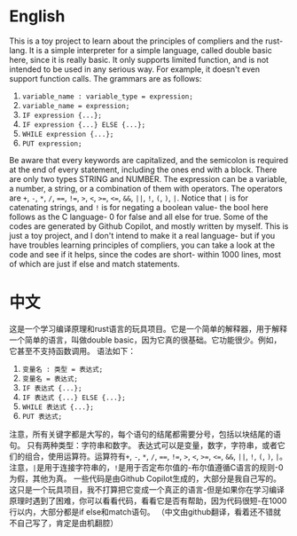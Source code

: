 # English

This is a toy project to learn about the principles of compliers and the rust-lang. It is a simple interpreter for a simple language, called double basic here, since it is really basic. It only supports limited function, and is not intended to be used in any serious way. For example, it doesn't even support function calls.
The grammars are as follows:

1. `variable_name : variable_type = expression;`
2. `variable_name = expression;`
3. `IF expression {...};`
4. `IF expression {...} ELSE {...};`
5. `WHILE expression {...};`
6. `PUT expression;`

Be aware that every keywords are capitalized, and the semicolon is required at the end of every statement, including the ones end with a block.
There are only two types STRING and NUMBER.
The expression can be a variable, a number, a string, or a combination of them with operators. The operators are `+`, `-`, `*`, `/`, `==`, `!=`, `>`, `<`, `>=`, `<=`, `&&`, `||`, `!`, `(`, `)`, `|`. Notice that `|` is for catenating strings, and `!` is for negating a boolean value- the bool here follows as the C language- 0 for false and all else for true.
Some of the codes are generated by Github Copilot, and mostly written by myself.
This is just a toy project, and I don't intend to make it a real language- but if you have troubles learning principles of compliers, you can take a look at the code and see if it helps, since the codes are short- within 1000 lines, most of which are just if else and match statements.

# 中文
这是一个学习编译原理和rust语言的玩具项目。它是一个简单的解释器，用于解释一个简单的语言，叫做double basic，因为它真的很基础。它功能很少。例如，它甚至不支持函数调用。
语法如下：

1. `变量名 : 类型 = 表达式;`
2. `变量名 = 表达式;`
3. `IF 表达式 {...};`
4. `IF 表达式 {...} ELSE {...};`
5. `WHILE 表达式 {...};`
6. `PUT 表达式;`

注意，所有关键字都是大写的，每个语句的结尾都需要分号，包括以块结尾的语句。
只有两种类型：字符串和数字。
表达式可以是变量，数字，字符串，或者它们的组合，使用运算符。运算符有`+`, `-`, `*`, `/`, `==`, `!=`, `>`, `<`, `>=`, `<=`, `&&`, `||`, `!`, `(`, `)`, `|`。注意，`|`是用于连接字符串的，`!`是用于否定布尔值的-布尔值遵循C语言的规则-0为假，其他为真。
一些代码是由Github Copilot生成的，大部分是我自己写的。
这只是一个玩具项目，我不打算把它变成一个真正的语言-但是如果你在学习编译原理时遇到了困难，你可以看看代码，看看它是否有帮助，因为代码很短-在1000行以内，大部分都是if else和match语句。
（中文由github翻译，看着还不错就不自己写了，肯定是由机翻腔）
